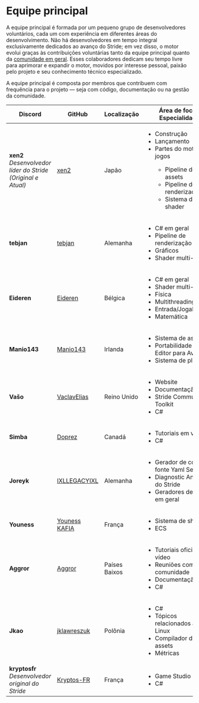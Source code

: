 # Equipe principal

A equipe principal é formada por um pequeno grupo de desenvolvedores voluntários, cada um com experiência em diferentes áreas do desenvolvimento. Não há desenvolvedores em tempo integral exclusivamente dedicados ao avanço do Stride; em vez disso, o motor evolui graças às contribuições voluntárias tanto da equipe principal quanto da [comunidade em geral](https://github.com/stride3d/stride?tab=readme-ov-file#contributors-). Esses colaboradores dedicam seu tempo livre para aprimorar e expandir o motor, movidos por interesse pessoal, paixão pelo projeto e seu conhecimento técnico especializado.

A equipe principal é composta por membros que contribuem com frequência para o projeto — seja com código, documentação ou na gestão da comunidade.

<table class="table table-striped table-sm">
  <thead>
    <tr>
      <th>Discord</th>
      <th>GitHub</th>
      <th>Localização</th>
      <th>Área de foco / Especialidade</th>
    </tr>
  </thead>
  <tbody>
    <tr>
      <td>
        <strong>xen2</strong>
        <br><i>Desenvolvedor líder do Stride</i>
        <br><i class="small">(Original e Atual)</i>
      </td>
      <td><a href="https://github.com/xen2">xen2</a></td>
      <td>Japão</td>
      <td>
          <ul>
              <li>Construção</li>
              <li>Lançamento</li>
              <li>Partes do motor de jogos</li>
              <ul>
                  <li>Pipeline de assets</li>
                  <li>Pipeline de renderização</li>
                  <li>Sistema de shader</li>
              </ul>
          </ul>
      </td>
    </tr>
    <tr>
      <td><strong>tebjan</strong></td>
      <td><a href="https://github.com/tebjan">tebjan</a></td>
      <td>Alemanha</td>
      <td>
          <ul>
              <li>C# em geral</li>
              <li>Pipeline de renderização</li>
              <li>Gráficos</li>
              <li><g1>Shader multi-malha</g1></li>
          </ul>
      </td>
    </tr>
    <tr>
      <td><strong>Eideren</strong></td>
      <td><a href="https://github.com/Eideren">Eideren</a></td>
      <td>Bélgica</td>
      <td>
          <ul>
              <li>C# em geral</li>
              <li><g1>Shader multi-malha</g1></li>
              <li>Física</li>
              <li>Multithreading</li>
              <li>Entrada/Jogabilidade</li>
              <li>Matemática</li>
          </ul>
      </td>
    </tr>
    <tr>
      <td><strong>Manio143</strong></td>
      <td><a href="https://github.com/manio143">Manio143</a></td>
      <td>Irlanda</td>
      <td>
          <ul>
              <li>Sistema de assets</li>
              <li>Portabilidade do Editor para Avalonia</li>
              <li>Sistema de plugins</li>
          </ul>
      </td>
    </tr>
    <tr>
      <td><strong>Vašo</strong></td>
      <td><a href="https://github.com/VaclavElias">VaclavElias</a></td>
      <td>Reino Unido</td>
      <td>
          <ul>
              <li>Website</li>
              <li>Documentação</li>
              <li>Stride Community Toolkit</li>
              <li>C#</li>
          </ul>
      </td>
    </tr>
    <tr>
      <td><strong>Simba</strong></td>
      <td><a href="https://github.com/Doprez">Doprez</a></td>
      <td>Canadá</td>
      <td>
          <ul>
              <li>Tutoriais em vídeo</li>
              <li>C#</li>
          </ul>
      </td>
    </tr>
    <tr>
      <td><strong>Joreyk</strong></td>
      <td><a href="https://github.com/IXLLEGACYIXL">IXLLEGACYIXL</a></td>
      <td>Alemanha</td>
      <td>
          <ul>
              <li>Gerador de código-fonte Yaml Serializer</li>
              <li>Diagnostic Analyzer do Stride</li>
              <li>Geradores de código em geral</li>
          </ul>
      </td>
    </tr>
    <tr>
      <td><strong>Youness</strong></td>
      <td><a href="https://github.com/ykafia">Youness KAFIA</a></td>
      <td>França</td>
      <td>
          <ul>
              <li>Sistema de shader</li>
              <li>ECS</li>
          </ul>
      </td>
    </tr>
    <tr>
      <td><strong>Aggror</strong></td>
      <td><a href="https://github.com/Aggror">Aggror</a></td>
      <td>Países Baixos</td>
      <td>
          <ul>
              <li>Tutoriais oficiais em vídeo</li>
              <li>Reuniões com a comunidade</li>
              <li>Documentação</li>
              <li>C#</li>
          </ul>
      </td>
    </tr>
    <tr>
      <td><strong>Jkao</strong></td>
      <td><a href="https://github.com/jklawreszuk">jklawreszuk</a></td>
      <td>Polônia</td>
      <td>
          <ul>
              <li>C#</li>
              <li>Tópicos relacionados ao Linux</li>
              <li>Compilador de assets</li>
              <li>Métricas</li>
          </ul>
      </td>
    </tr>
    <tr>
      <td>
        <strong>kryptosfr</strong>
        <i>Desenvolvedor original do Stride</i>
      <br></td>
      <td><a href="https://github.com/Kryptos-FR">Kryptos-FR</a></td>
      <td>França</td>
      <td>
          <ul>
              <li>Game Studio</li>
              <li>C#</li>
          </ul>
      </td>
    </tr>
  </tbody>
</table>

